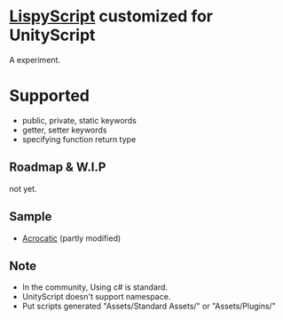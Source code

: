 # [LispyScript](http://lispyscript.com/) customized for UnityScript
A experiment.

# Supported
- public, private, static keywords
- getter, setter keywords
- specifying function return type

## Roadmap & W.I.P
not yet.

## Sample
- [Acrocatic](https://github.com/sntulix/Acrocatic_uLispy_test) (partly modified)

## Note
- In the community, Using c# is standard.
- UnityScript doesn't support namespace.
- Put scripts generated "Assets/Standard Assets/" or "Assets/Plugins/"
